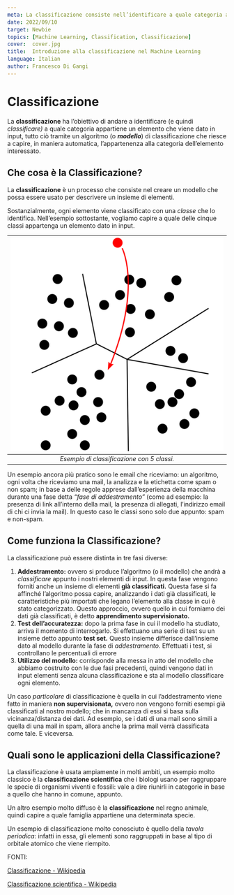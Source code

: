 ```yaml
---
meta: La classificazione consiste nell’identificare a quale categoria appartiene un elemento in input, sulla base di un modello di classificazione applicato.
date: 2022/09/10
target: Newbie 
topics: [Machine Learning, Classification, Classificazione] 
cover:  cover.jpg
title:  Introduzione alla classificazione nel Machine Learning
language: Italian
author: Francesco Di Gangi
---
```

# Classificazione

La **classificazione** ha l’obiettivo di andare a identificare (e quindi *classificare)* a quale categoria appartiene un elemento che viene dato in input, tutto ciò tramite un algoritmo (o ***modello***) di classificazione che riesce a capire, in maniera automatica, l’appartenenza alla categoria dell’elemento interessato.

## Che cosa è la Classificazione?

La **classificazione** è un processo che consiste nel creare un modello che possa essere usato per descrivere un insieme di elementi. 

Sostanzialmente, ogni elemento viene classificato con una *classe* che lo identifica. Nell’esempio sottostante, vogliamo capire a quale delle cinque classi appartenga un elemento dato in input.


| <img src="./1.jpg"> | 
|:--:|
|<i>Esempio di classificazione con 5 classi.</i>|


Un esempio ancora più pratico sono le email che riceviamo: un algoritmo, ogni volta che riceviamo una mail, la analizza e la etichetta come spam o non spam; in base a delle regole apprese dall’esperienza della macchina durante una fase detta *“fase di addestramento”* (come ad esempio: la presenza di link all’interno della mail, la presenza di allegati, l’indirizzo email di chi ci invia la mail). In questo caso le classi sono solo due appunto: spam e non-spam. 

## Come funziona la Classificazione?

La classificazione può essere distinta in tre fasi diverse:

1. **Addestramento:** ovvero si produce l’algoritmo (o il modello) che andrà a *classificare* appunto i nostri elementi di input. In questa fase vengono forniti anche un insieme di elementi **già classificati.** Questa fase si fa affinché l’algoritmo possa capire, analizzando i dati già classificati, le caratteristiche più importati che legano l’elemento alla classe in cui è stato categorizzato. Questo approccio, ovvero quello in cui forniamo dei dati già classificati, è detto **apprendimento supervisionato.**
2. **Test dell’accuratezza:** dopo la prima fase in cui il modello ha studiato, arriva il momento di interrogarlo. Si effettuano una serie di test su un insieme detto appunto **test set.** Questo insieme differisce dall’insieme dato al modello durante la fase di *addestramento.* Effettuati i test, si controllano le percentuali di errore
3. **Utilizzo del modello:** corrisponde alla messa in atto del modello che abbiamo costruito con le due fasi precedenti, quindi vengono dati in input elementi senza alcuna classificazione e sta al modello classificare ogni elemento.

Un caso *particolare* di classificazione è quella in cui l’addestramento viene fatto in maniera **non supervisionata,** ovvero non vengono forniti esempi già classificati al nostro modello; che in mancanza di essi si basa sulla vicinanza/distanza dei dati. Ad esempio, se i dati di una mail sono simili a quella di una mail in spam, allora anche la prima mail verrà classificata come tale. E viceversa.

## Quali sono le applicazioni della Classificazione?

La classificazione è usata ampiamente in molti ambiti, un esempio molto classico è la **classificazione scientifica** che i biologi usano per raggruppare le specie di organismi viventi e fossili: vale a dire riunirli in categorie in base a quello che hanno in comune, appunto.

Un altro esempio molto diffuso è la **classificazione** nel regno animale, quindi capire a quale famiglia appartiene una determinata specie. 

Un esempio di classificazione molto conosciuto è quello della *tavola periodica*: infatti in essa, gli elementi sono raggruppati in base al tipo di orbitale atomico che viene riempito. 

FONTI:

[Classificazione - Wikipedia](https://it.wikipedia.org/wiki/Classificazione)

[Classificazione scientifica - Wikipedia](https://it.wikipedia.org/wiki/Classificazione_scientifica)

